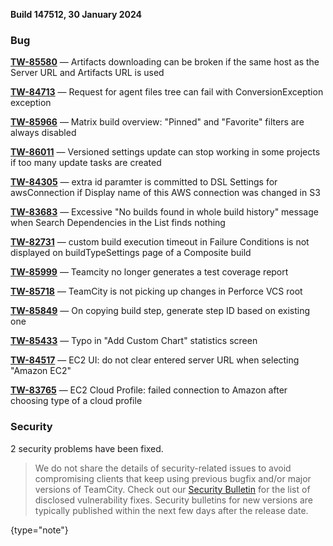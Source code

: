 [//]: # (title: TeamCity 2023.11.3 Release Notes)
[//]: # (auxiliary-id: TeamCity 2023.11.3 Release Notes)


**Build 147512, 30 January 2024**


<!--project: TeamCity Fix versions: {2023.11.3 (147512)}  #Fixed #Testing visible to: {All Users} -{Trunk issue}-->


### Bug

**[TW-85580](https://youtrack.jetbrains.com/issue/TW-85580/Artifacts-downloading-can-be-broken-if-the-same-host-as-the-Server-URL-and-Artifacts-URL-is-used)** — Artifacts downloading can be broken if the same host as the Server URL and Artifacts URL is used

**[TW-84713](https://youtrack.jetbrains.com/issue/TW-84713/Request-for-agent-files-tree-can-fail-with-ConversionException-exception)** — Request for agent files tree can fail with ConversionException exception

**[TW-85966](https://youtrack.jetbrains.com/issue/TW-85966/Matrix-build-overview-Pinned-and-Favorite-filters-are-always-disabled)** — Matrix build overview: "Pinned" and "Favorite" filters are always disabled

**[TW-86011](https://youtrack.jetbrains.com/issue/TW-86011/Versioned-settings-update-can-stop-working-in-some-projects-if-too-many-update-tasks-are-created)** — Versioned settings update can stop working in some projects if too many update tasks are created

**[TW-84305](https://youtrack.jetbrains.com/issue/TW-84305/extra-id-paramter-is-committed-to-DSL-Settings-for-awsConnection-if-Display-name-of-this-AWS-connection-was-changed-in-S3)** — extra id paramter is committed to DSL Settings for awsConnection if Display name of this AWS connection was changed in S3

**[TW-83683](https://youtrack.jetbrains.com/issue/TW-83683/Excessive-No-builds-found-in-whole-build-history-message-when-Search-Dependencies-in-the-List-finds-nothing)** — Excessive "No builds found in whole build history" message when Search Dependencies in the List finds nothing

**[TW-82731](https://youtrack.jetbrains.com/issue/TW-82731/custom-build-execution-timeout-in-Failure-Conditions-is-not-displayed-on-buildTypeSettings-page-of-a-Composite-build)** — custom build execution timeout in Failure Conditions is not displayed on buildTypeSettings page of a Composite build

**[TW-85999](https://youtrack.jetbrains.com/issue/TW-85999/Teamcity-no-longer-generates-a-test-coverage-report)** — Teamcity no longer generates a test coverage report

**[TW-85718](https://youtrack.jetbrains.com/issue/TW-85718/TeamCity-is-not-picking-up-changes-in-Perforce-VCS-root)** — TeamCity is not picking up changes in Perforce VCS root

**[TW-85849](https://youtrack.jetbrains.com/issue/TW-85849/On-copying-build-step-generate-step-ID-based-on-existing-one)** — On copying build step, generate step ID based on existing one

**[TW-85433](https://youtrack.jetbrains.com/issue/TW-85433/Typo-in-Add-Custom-Chart-statistics-screen)** — Typo in "Add Custom Chart" statistics screen

**[TW-84517](https://youtrack.jetbrains.com/issue/TW-84517/EC2-UI-do-not-clear-entered-server-URL-when-selecting-Amazon-EC2)** — EC2 UI: do not clear entered server URL when selecting "Amazon EC2"

**[TW-83765](https://youtrack.jetbrains.com/issue/TW-83765/EC2-Cloud-Profile-failed-connection-to-Amazon-after-choosing-type-of-a-cloud-profile)** — EC2 Cloud Profile: failed connection to Amazon after choosing type of a cloud profile



<!--project: TeamCity Fix versions: {2023.11.3 (147512)}  #Fixed #{Security Problem}  -{Trunk issue}-->

### Security

2 security problems have been fixed.

> We do not share the details of security-related issues to avoid compromising clients that keep using previous bugfix and/or major versions of TeamCity. Check out our [Security Bulletin](https://www.jetbrains.com/privacy-security/issues-fixed/?product=TeamCity&version=2023.11) for the list of disclosed vulnerability fixes. Security bulletins for new versions are typically published within the next few days after the release date.
>
{type="note"}


